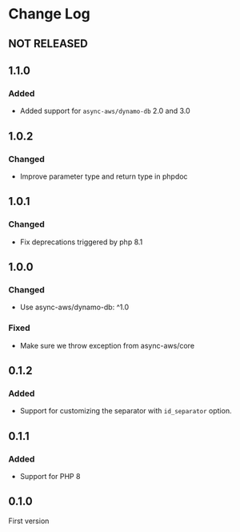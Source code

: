 # Change Log

## NOT RELEASED

## 1.1.0

### Added

- Added support for `async-aws/dynamo-db` 2.0 and 3.0

## 1.0.2

### Changed

- Improve parameter type and return type in phpdoc

## 1.0.1

### Changed

- Fix deprecations triggered by php 8.1

## 1.0.0

### Changed

- Use async-aws/dynamo-db: ^1.0

### Fixed

- Make sure we throw exception from async-aws/core

## 0.1.2

### Added

- Support for customizing the separator with `id_separator` option.

## 0.1.1

### Added

- Support for PHP 8

## 0.1.0

First version
